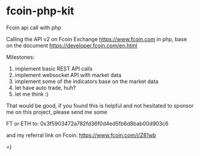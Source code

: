 # fcoin-php-kit
Fcoin api call with php

Calling the API v2 on Fcoin Exchange https://www.fcoin.com in php, base on the document https://developer.fcoin.com/en.html

Milestones:

1) implement basic REST API calls
2) implement websocket API with market data
3) implement some of the indicators base on the market data
4) let have auto trade, huh?
5) let me think :)


That would be good, if you found this is helpful and not hesitated to sponsor me on this project, please send me some

FT or ETH to: 0x3f5903472a782fd36f0d4ed5fb6d8bab00d903c6

and my referral link on Fcoin: https://www.fcoin.com/i/Z81wb

=)
